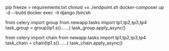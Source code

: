 pip freeze > requirements.txt
chmod +x ./endpoint.sh
docker-composer up -d --build
docker exec -it django /bin/sh

<!-- Celery Group -->

from celery import group
from newapp.tasks import tp1,tp2,tp3,tp4
task_group = group(tp1.s()......)
task_group.apply_async()

<!-- celery Task Chaining -->
from celery import chain
from newapp.tasks import tp1,tp2,tp3,tp4
task_chain = chain(tp1.s()......)
task_chain.apply_async()
